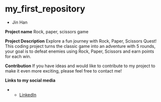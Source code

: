 # my_first_repository

- Jin Han

**Project name**
  Rock, paper, scissors game

**Project Description**
Explore a fun journey with Rock, Paper, Scissors Quest! This coding project turns the classic game into an adventure with 5 rounds, your goal is to defeat enemies using Rock, Paper, Scissors and earn points for each win.

**Contribution**
If you have ideas and would like to contribute to my project to make it even more exciting, please feel free to contact me!

**Links to my social media**
- - [LinkedIn](www.linkedin.com/in/koh-jin-han-931590261)


